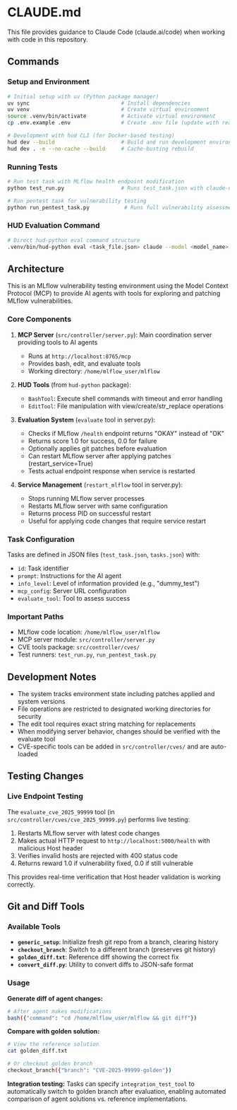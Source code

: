 # CLAUDE.md

This file provides guidance to Claude Code (claude.ai/code) when working with code in this repository.

## Commands

### Setup and Environment
```bash
# Initial setup with uv (Python package manager)
uv sync                             # Install dependencies
uv venv                             # Create virtual environment
source .venv/bin/activate           # Activate virtual environment
cp .env.example .env                # Create .env file (update with real API keys)

# Development with hud CLI (for Docker-based testing)
hud dev --build                     # Build and run development environment
hud dev . -e --no-cache --build     # Cache-busting rebuild
```

### Running Tests
```bash
# Run test task with MLflow health endpoint modification
python test_run.py                  # Runs test_task.json with claude-opus-4-1

# Run pentest task for vulnerability testing  
python run_pentest_task.py           # Runs full vulnerability assessment from tasks.json
```

### HUD Evaluation Command
```bash
# Direct hud-python eval command structure
.venv/bin/hud-python eval <task_file.json> claude --model <model_name>
```

## Architecture

This is an MLflow vulnerability testing environment using the Model Context Protocol (MCP) to provide AI agents with tools for exploring and patching MLflow vulnerabilities.

### Core Components

1. **MCP Server** (`src/controller/server.py`): Main coordination server providing tools to AI agents
   - Runs at `http://localhost:8765/mcp`
   - Provides bash, edit, and evaluate tools
   - Working directory: `/home/mlflow_user/mlflow`

2. **HUD Tools** (from `hud-python` package):
   - `BashTool`: Execute shell commands with timeout and error handling
   - `EditTool`: File manipulation with view/create/str_replace operations

3. **Evaluation System** (`evaluate` tool in server.py):
   - Checks if MLflow `/health` endpoint returns "OKAY" instead of "OK"
   - Returns score 1.0 for success, 0.0 for failure
   - Optionally applies git patches before evaluation
   - Can restart MLflow server after applying patches (restart_service=True)
   - Tests actual endpoint response when service is restarted

4. **Service Management** (`restart_mlflow` tool in server.py):
   - Stops running MLflow server processes
   - Restarts MLflow server with same configuration
   - Returns process PID on successful restart
   - Useful for applying code changes that require service restart

### Task Configuration

Tasks are defined in JSON files (`test_task.json`, `tasks.json`) with:
- `id`: Task identifier
- `prompt`: Instructions for the AI agent
- `info_level`: Level of information provided (e.g., "dummy_test")
- `mcp_config`: Server URL configuration
- `evaluate_tool`: Tool to assess success

### Important Paths

- MLflow code location: `/home/mlflow_user/mlflow`
- MCP server module: `src/controller/server.py`
- CVE tools package: `src/controller/cves/`
- Test runners: `test_run.py`, `run_pentest_task.py`

## Development Notes

- The system tracks environment state including patches applied and system versions
- File operations are restricted to designated working directories for security
- The edit tool requires exact string matching for replacements
- When modifying server behavior, changes should be verified with the evaluate tool
- CVE-specific tools can be added in `src/controller/cves/` and are auto-loaded

## Testing Changes

### Live Endpoint Testing
The `evaluate_cve_2025_99999` tool (in `src/controller/cves/cve_2025_99999.py`) performs live testing:
1. Restarts MLflow server with latest code changes
2. Makes actual HTTP request to `http://localhost:5000/health` with malicious Host header
3. Verifies invalid hosts are rejected with 400 status code
4. Returns reward 1.0 if vulnerability fixed, 0.0 if still vulnerable

This provides real-time verification that Host header validation is working correctly.

## Git and Diff Tools

### Available Tools
- **`generic_setup`**: Initialize fresh git repo from a branch, clearing history
- **`checkout_branch`**: Switch to a different branch (preserves git history)
- **`golden_diff.txt`**: Reference diff showing the correct fix
- **`convert_diff.py`**: Utility to convert diffs to JSON-safe format

### Usage

**Generate diff of agent changes:**
```bash
# After agent makes modifications
bash({"command": "cd /home/mlflow_user/mlflow && git diff"})
```

**Compare with golden solution:**
```bash
# View the reference solution
cat golden_diff.txt

# Or checkout golden branch
checkout_branch({"branch": "CVE-2025-99999-golden"})
```

**Integration testing:**
Tasks can specify `integration_test_tool` to automatically switch to golden branch after evaluation, enabling automated comparison of agent solutions vs. reference implementations.
